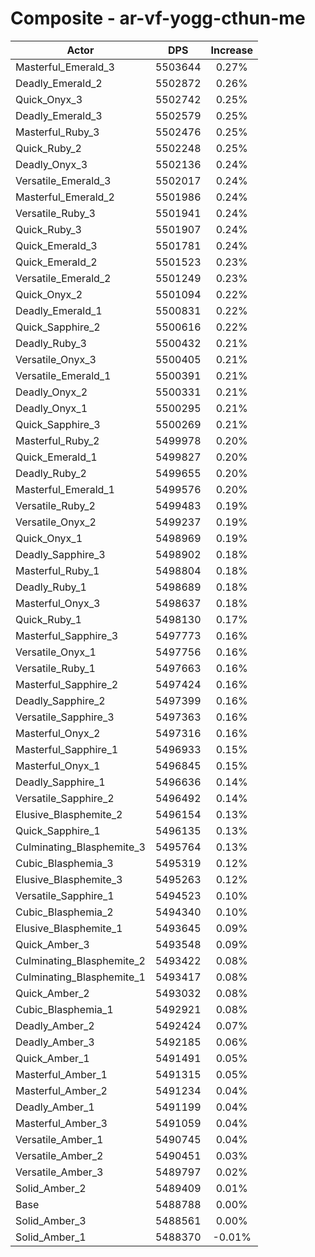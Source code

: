 # Composite - ar-vf-yogg-cthun-me
| Actor | DPS | Increase |
|---|:---:|:---:|
|Masterful_Emerald_3|5503644|0.27%|
|Deadly_Emerald_2|5502872|0.26%|
|Quick_Onyx_3|5502742|0.25%|
|Deadly_Emerald_3|5502579|0.25%|
|Masterful_Ruby_3|5502476|0.25%|
|Quick_Ruby_2|5502248|0.25%|
|Deadly_Onyx_3|5502136|0.24%|
|Versatile_Emerald_3|5502017|0.24%|
|Masterful_Emerald_2|5501986|0.24%|
|Versatile_Ruby_3|5501941|0.24%|
|Quick_Ruby_3|5501907|0.24%|
|Quick_Emerald_3|5501781|0.24%|
|Quick_Emerald_2|5501523|0.23%|
|Versatile_Emerald_2|5501249|0.23%|
|Quick_Onyx_2|5501094|0.22%|
|Deadly_Emerald_1|5500831|0.22%|
|Quick_Sapphire_2|5500616|0.22%|
|Deadly_Ruby_3|5500432|0.21%|
|Versatile_Onyx_3|5500405|0.21%|
|Versatile_Emerald_1|5500391|0.21%|
|Deadly_Onyx_2|5500331|0.21%|
|Deadly_Onyx_1|5500295|0.21%|
|Quick_Sapphire_3|5500269|0.21%|
|Masterful_Ruby_2|5499978|0.20%|
|Quick_Emerald_1|5499827|0.20%|
|Deadly_Ruby_2|5499655|0.20%|
|Masterful_Emerald_1|5499576|0.20%|
|Versatile_Ruby_2|5499483|0.19%|
|Versatile_Onyx_2|5499237|0.19%|
|Quick_Onyx_1|5498969|0.19%|
|Deadly_Sapphire_3|5498902|0.18%|
|Masterful_Ruby_1|5498804|0.18%|
|Deadly_Ruby_1|5498689|0.18%|
|Masterful_Onyx_3|5498637|0.18%|
|Quick_Ruby_1|5498130|0.17%|
|Masterful_Sapphire_3|5497773|0.16%|
|Versatile_Onyx_1|5497756|0.16%|
|Versatile_Ruby_1|5497663|0.16%|
|Masterful_Sapphire_2|5497424|0.16%|
|Deadly_Sapphire_2|5497399|0.16%|
|Versatile_Sapphire_3|5497363|0.16%|
|Masterful_Onyx_2|5497316|0.16%|
|Masterful_Sapphire_1|5496933|0.15%|
|Masterful_Onyx_1|5496845|0.15%|
|Deadly_Sapphire_1|5496636|0.14%|
|Versatile_Sapphire_2|5496492|0.14%|
|Elusive_Blasphemite_2|5496154|0.13%|
|Quick_Sapphire_1|5496135|0.13%|
|Culminating_Blasphemite_3|5495764|0.13%|
|Cubic_Blasphemia_3|5495319|0.12%|
|Elusive_Blasphemite_3|5495263|0.12%|
|Versatile_Sapphire_1|5494523|0.10%|
|Cubic_Blasphemia_2|5494340|0.10%|
|Elusive_Blasphemite_1|5493645|0.09%|
|Quick_Amber_3|5493548|0.09%|
|Culminating_Blasphemite_2|5493422|0.08%|
|Culminating_Blasphemite_1|5493417|0.08%|
|Quick_Amber_2|5493032|0.08%|
|Cubic_Blasphemia_1|5492921|0.08%|
|Deadly_Amber_2|5492424|0.07%|
|Deadly_Amber_3|5492185|0.06%|
|Quick_Amber_1|5491491|0.05%|
|Masterful_Amber_1|5491315|0.05%|
|Masterful_Amber_2|5491234|0.04%|
|Deadly_Amber_1|5491199|0.04%|
|Masterful_Amber_3|5491059|0.04%|
|Versatile_Amber_1|5490745|0.04%|
|Versatile_Amber_2|5490451|0.03%|
|Versatile_Amber_3|5489797|0.02%|
|Solid_Amber_2|5489409|0.01%|
|Base|5488788|0.00%|
|Solid_Amber_3|5488561|0.00%|
|Solid_Amber_1|5488370|-0.01%|
